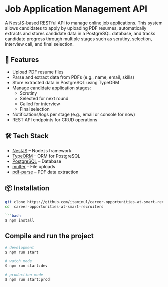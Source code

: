 # Job Application Management API

A NestJS-based RESTful API to manage online job applications. This system allows candidates to apply by uploading PDF resumes, automatically extracts and stores candidate data in a PostgreSQL database, and tracks candidate progress through multiple stages such as scrutiny, selection, interview call, and final selection.

## 🚀 Features

- Upload PDF resume files
- Parse and extract data from PDFs (e.g., name, email, skills)
- Store extracted data in PostgreSQL using TypeORM
- Manage candidate application stages:
  - Scrutiny
  - Selected for next round
  - Called for interview
  - Final selection
- Notifications/logs per stage (e.g., email or console for now)
- REST API endpoints for CRUD operations

## 🛠️ Tech Stack

- [NestJS](https://nestjs.com/) – Node.js framework
- [TypeORM](https://typeorm.io/) – ORM for PostgreSQL
- [PostgreSQL](https://www.postgresql.org/) – Database
- [multer](https://www.npmjs.com/package/multer) – File uploads
- [pdf-parse](https://www.npmjs.com/package/pdf-parse) – PDF data extraction


## 📦 Installation

```bash
git clone https://github.com/itaminul/career-opportunities-at-smart-recruiters.git
cd  career-opportunities-at-smart-recruiters

```bash
$ npm install
```

## Compile and run the project

```bash
# development
$ npm run start

# watch mode
$ npm run start:dev

# production mode
$ npm run start:prod
```
